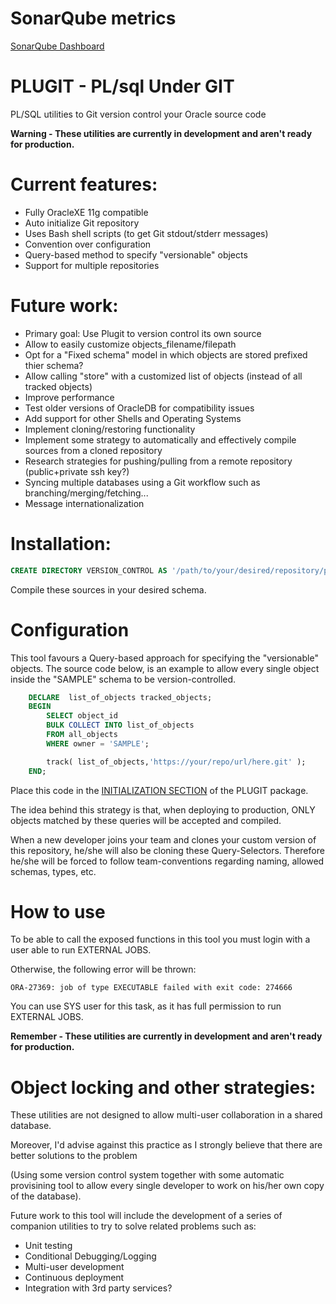# SonarQube metrics
[SonarQube Dashboard](https://sonarqube.com/dashboard?id=plugit_plsql_under_git)

# PLUGIT - PL/sql Under GIT
PL/SQL utilities to Git version control your Oracle source code

**Warning - These utilities are currently in development and aren't ready for production.**

# Current features:
 - Fully OracleXE 11g compatible
 - Auto initialize Git repository
 - Uses Bash shell scripts (to get Git stdout/stderr messages)
 - Convention over configuration
 - Query-based method to specify "versionable" objects
 - Support for multiple repositories

# Future work:
 - Primary goal: Use Plugit to version control its own source
 - Allow to easily customize objects_filename/filepath
 - Opt for a "Fixed schema" model in which objects are stored prefixed thier schema?
 - Allow calling "store" with a customized list of objects (instead of all tracked objects)
 - Improve performance
 - Test older versions of OracleDB for compatibility issues
 - Add support for other Shells and Operating Systems
 - Implement cloning/restoring functionality 
 - Implement some strategy to automatically and effectively compile sources from a cloned repository
 - Research strategies for pushing/pulling from a remote repository (public+private ssh key?)
 - Syncing multiple databases using a Git workflow such as branching/merging/fetching...
 - Message internationalization

# Installation:
```sql
CREATE DIRECTORY VERSION_CONTROL AS '/path/to/your/desired/repository/path';
```
Compile these sources in your desired schema.

# Configuration
This tool favours a Query-based approach for specifying the "versionable" objects.
The source code below, is an example to allow every single object inside the "SAMPLE" schema to be version-controlled.
```sql
    DECLARE  list_of_objects tracked_objects;
    BEGIN
        SELECT object_id
        BULK COLLECT INTO list_of_objects
        FROM all_objects
        WHERE owner = 'SAMPLE';

        track( list_of_objects,'https://your/repo/url/here.git' );
    END;
```

Place this code in the [INITIALIZATION SECTION](http://awads.net/wp/2005/06/29/oracle-plsql-package-initialization/) of the PLUGIT package.

The idea behind this strategy is that, when deploying to production, ONLY objects matched by these queries will be accepted and compiled.

When a new developer joins your team and clones your custom version of this repository, he/she will also be cloning these Query-Selectors.
Therefore he/she will be forced to follow team-conventions regarding naming, allowed schemas, types, etc. 

# How to use
To be able to call the exposed functions in this tool you must login with a user able to run EXTERNAL JOBS.

Otherwise, the following error will be thrown:

```ORA-27369: job of type EXECUTABLE failed with exit code: 274666```

You can use SYS user for this task, as it has full permission to run EXTERNAL JOBS.

**Remember - These utilities are currently in development and aren't ready for production.**

# Object locking and other strategies:
These utilities are not designed to allow multi-user collaboration in a shared database.

Moreover, I'd advise against this practice as I strongly believe that there are better solutions to the problem

(Using some version control system together with some automatic provisining tool to allow every single developer to work on his/her own copy of the database).

Future work to this tool will include the development of a series of companion utilities to try to solve related problems such as:
 - Unit testing
 - Conditional Debugging/Logging
 - Multi-user development
 - Continuous deployment
 - Integration with 3rd party services?
